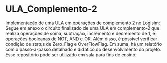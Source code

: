 # ULA_Complemento-2
Implementação de uma ULA em operações de complemento 2 no Logisim:
  Segue em anexo o circuito finalizado de uma ULA em complemento-2 que realiza operações de soma, subtração, incremento e decremento de 1, e operações booleanas de NOT, AND e OR. Além disso, é possível verificar condição de status de Zero_Flag e OverFlowFlag. Em suma, há um relatório com  o passo-a-passo detalhado e didático do desenvolvimento do projeto. Esse repositório pode ser utilizado em sala para fins de ensino.
